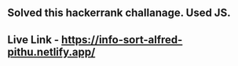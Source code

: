 ## Solved this hackerrank challanage. Used JS.

## Live Link - https://info-sort-alfred-pithu.netlify.app/
